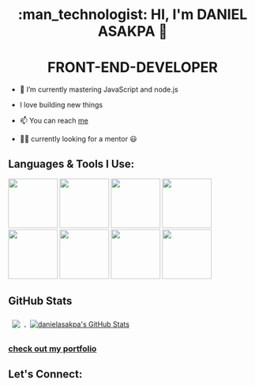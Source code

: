 <h1 align="center">:man_technologist: HI, I'm DANIEL ASAKPA 👋</h1>

<h1 align="center">FRONT-END-DEVELOPER</h1>



- 📖 I’m currently mastering JavaScript and node.js

-  I love building new things

- 📫 You can reach <a href="mailto:danielasakpa@gmaile.com">me</a>

- :raising_hand_man: currently looking for a mentor :smiley:

<h2>Languages & Tools I Use:</h2>

<p float="left">
 <img src="https://img.shields.io/badge/HTML5-E34F26?style=for-the-badge&logo=html5&logoColor=white" width="100">
 <img src="https://img.shields.io/badge/CSS3-1572B6?style=for-the-badge&logo=css3&logoColor=white" width="100">
 <img src="https://img.shields.io/badge/JavaScript-323330?style=for-the-badge&logo=javascript&logoColor=F7DF1E" width="100" display="inline">
 <img src="https://img.shields.io/badge/Bootstrap-563D7C?style=for-the-badge&logo=bootstrap&logoColor=white" width="100" display="inline">
 <img src="https://img.shields.io/badge/Node.js-339933?style=for-the-badge&logo=nodedotjs&logoColor=white" width="100" display="inline">
 <img src="https://img.shields.io/badge/MongoDB-4EA94B?style=for-the-badge&logo=mongodb&logoColor=white" width="100" display="inline">
 <img src="https://img.shields.io/badge/React-20232A?style=for-the-badge&logo=react&logoColor=61DAFB" width="100" display="inline">
 <img src="https://img.shields.io/badge/GIT-E44C30?style=for-the-badge&logo=git&logoColor=white" width="100" >
</p>

<h2>GitHub Stats</h2>

<a href="https://github.com/danielasakpa">
  <img align="center" style="margin:0.5rem" src="https://github-readme-stats.vercel.app/api/top-langs/?username=danielasakpa&hide=html,css&title_color=ffffff&text_color=c9cacc&icon_color=4AB197&bg_color=1A2B34" />
</a>

<a href="https://github.com/danielasakpa">
  <img align="center" style="margin:0.5rem" src="https://github-readme-stats.vercel.app/api?username=danielasakpa&show_icons=true&line_height=27&count_private=true&title_color=ffffff&text_color=c9cacc&icon_color=4AB097&bg_color=1A2B34" alt="danielasakpa's GitHub Stats" />
</a>


<h3><a href="https://danielasakpa.github.io/portfolio-website/">check out my portfolio</a></h3>


<h2>Let's Connect:</h2>







